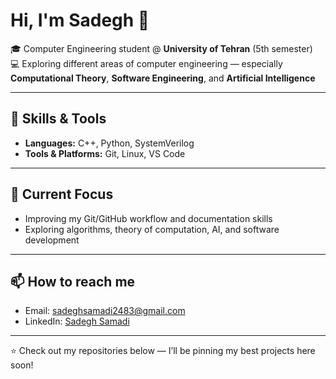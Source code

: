 # Hi, I'm Sadegh 👋

🎓 Computer Engineering student @ **University of Tehran** (5th semester)  
💻 Exploring different areas of computer engineering — especially **Computational Theory**, **Software Engineering**, and **Artificial Intelligence**  

---

## 🔧 Skills & Tools
- **Languages:** C++, Python, SystemVerilog
- **Tools & Platforms:** Git, Linux, VS Code  

---

## 📌 Current Focus
- Improving my Git/GitHub workflow and documentation skills  
- Exploring algorithms, theory of computation, AI, and software development   

---

## 📫 How to reach me
- Email: [sadeghsamadi2483@gmail.com](mailto:sadeghsamadi2483@gmail.com)  
- LinkedIn: [Sadegh Samadi](https://www.linkedin.com/in/sadegh-samadi-46616a384/)  

---

⭐️ Check out my repositories below — I’ll be pinning my best projects here soon!
